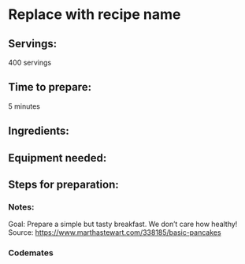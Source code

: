 # Replace with recipe name

## Servings: 
400 servings

## Time to prepare: 
5 minutes

## Ingredients:


## Equipment needed:


## Steps for preparation:



### Notes:
Goal: Prepare a simple but tasty breakfast. We don’t care how healthy! 
Source: https://www.marthastewart.com/338185/basic-pancakes


### Codemates #
